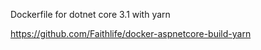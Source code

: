 Dockerfile for dotnet core 3.1 with yarn

https://github.com/Faithlife/docker-aspnetcore-build-yarn
